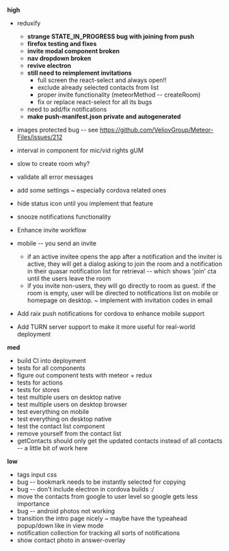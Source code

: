 **high**
- reduxify
  - **strange STATE_IN_PROGRESS bug with joining from push**
  - **firefox testing and fixes**
  - **invite modal component broken**
  - **nav dropdown broken**
  - **revive electron**
  - **still need to reimplement invitations**
    - full screen the react-select and always open!!
    - exclude already selected contacts from list
    - proper invite functionality (meteorMethod -- createRoom)
    - fix or replace react-select for all its bugs
  - need to add/fix notifications
  - **make push-manifest.json private and autogenerated**
- images protected bug -- see https://github.com/VeliovGroup/Meteor-Files/issues/212
- interval in component for mic/vid rights gUM
- slow to create room why?
- validate all error messages
- add some settings ~ especially cordova related ones
- hide status icon until you implement that feature
- snooze notifications functionality

-  Enhance invite workflow
  - mobile -- you send an invite
    - if an active invitee opens the app after a notification and the inviter is active, they will get a dialog asking to join the room and a notification in their quasar notification list for retrieval -- which shows 'join' cta until the users leave the room
    - if you invite non-users, they will go directly to room as guest. if the room is empty, user will be directed to notifications list on mobile or homepage on desktop. ~ implement with invitation codes in email
-  Add raix push notifications for cordova to enhance mobile support
-  Add TURN server support to make it more useful for real-world deployment

**med**
- build CI into deployment
- tests for all components
- figure out component tests with meteor + redux
- tests for actions
- tests for stores
- test multiple users on desktop native
- test multiple users on desktop browser
- test everything on mobile
- test everything on desktop native
- test the contact list component
- remove yourself from the contact list
- getContacts should only get the updated contacts instead of all contacts -- a little bit of work here

**low**
- tags input css
- bug -- bookmark needs to be instantly selected for copying
- bug -- don't include electron in cordova builds :/
- move the contacts from google to user level so google gets less importance
- bug -- android photos not working
- transition the intro page nicely ~ maybe have the typeahead popup/down like in view mode
- notification collection for tracking all sorts of notifications
- show contact photo in answer-overlay
